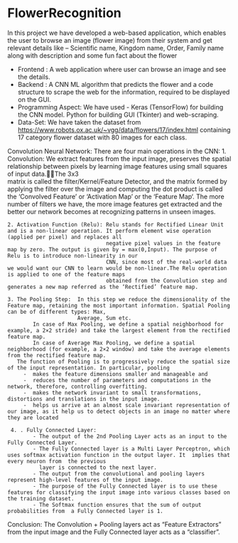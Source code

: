 # FlowerRecognition
In this project we have developed a web-based application, which enables the user to browse an image (flower image) from their system and get relevant details like – Scientific name, Kingdom name, Order, Family name along with description and some fun fact about the flower

- Frontend : A web application where user can browse an image and see the details.
- Backend : A CNN ML algorithm that predicts the flower and a code 
          structure to scrape the web for the information, required to be displayed on the GUI.
- Programming Aspect:  We have used -
    Keras (TensorFlow) for building the CNN model.
    Python  for building GUI (Tkinter) and web-scraping.
- Data-Set:  We have taken the dataset from https://www.robots.ox.ac.uk/~vgg/data/flowers/17/index.html containing 17 category flower dataset with 80 images for each class.

Convolution Neural Network:
There are four main operations in the CNN:
    1. Convolution: We extract features from the input image, preserves the spatial relationship between pixels by learning image features using small squares of input data.The  3x3     
                    matrix is called the filter/Kernel/Feature Detector, and the matrix formed by applying the filter over the image and computing the dot product is called the 
                    ‘Convolved Feature’ or ‘Activation Map’ or the ‘Feature Map‘. The more number of filters we have, the more image features get extracted and the better our network 
                    becomes at recognizing patterns in unseen images.
                    
    2. Activation Function (Relu): Relu stands for Rectified Linear Unit and is a non-linear operation. It perform element wise operation (applied per pixel) and replaces all 
                                   negative pixel values in the feature map by zero. The output is given by = max(0,Input). The purpose of Relu is to introduce non-linearity in our 
                                   CNN, since most of the real-world data we would want our CNN to learn would be non-linear.The Relu operation is applied to one of the feature maps 
                                   obtained from the Convolution step and generates a new map referred as the ‘Rectified’ feature map.
                                   
    3. The Pooling Step:  In this step we reduce the dimensionality of the Feature map, retaining the most important information. Spatial Pooling can be of different types: Max, 
                          Average, Sum etc.	
            In case of Max Pooling, we define a spatial neighborhood for example, a 2×2 stride) and take the largest element from the rectified feature map.
            In case of Average Max Pooling, we define a spatial neighborhood (for example, a 2×2 window) and take the average elements from the rectified feature map.
       The function of Pooling is to progressively reduce the spatial size of the input representation. In particular, pooling 
         -  makes the feature dimensions smaller and manageable and   
         -  reduces the number of parameters and computations in the network, therefore, controlling overfitting.
         -  makes the network invariant to small transformations, distortions and translations in the input image.
         -  helps us arrive at an almost scale invariant representation of our image, as it help us to detect objects in an image no matter where they are located
         
     4. . Fully Connected Layer: 
            - The output of the 2nd Pooling Layer acts as an input to the Fully Connected Layer.
            - The Fully Connected layer is a Multi Layer Perceptron, which uses softmax activation function in the output layer. It  implies that every neuron from  the previous 
              layer is connected to the next layer.
            - The output from the convolutional and pooling layers represent high-level features of the input image. 
            - The purpose of the Fully Connected layer is to use these features for classifying the input image into various classes based on the training dataset.
            - The Softmax function ensures that the sum of output probabilities from  a Fully Connected layer is 1.

Conclusion: The Convolution + Pooling layers act as “Feature Extractors” from the input image and  the Fully Connected layer acts as a “classifier”. 
